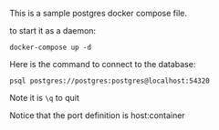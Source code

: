 This is a sample postgres docker compose file.

to start it as a daemon:

`docker-compose up -d`

Here is the command to connect to the database:

`psql postgres://postgres:postgres@localhost:54320`

Note it is `\q` to quit

Notice that the port definition is host:container
